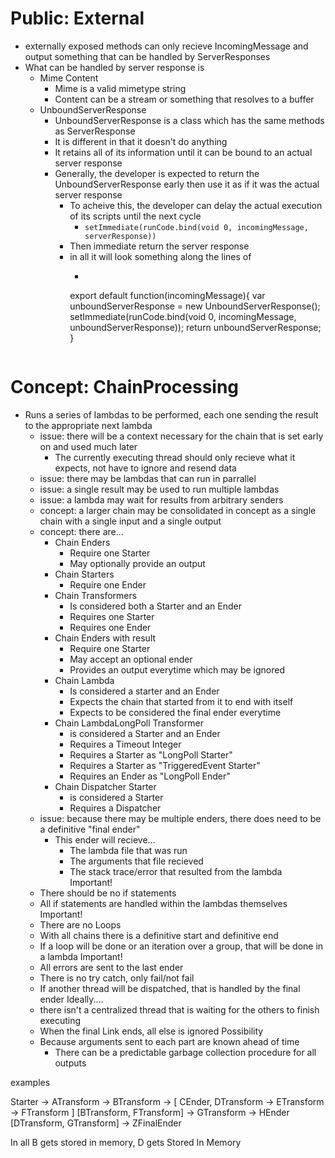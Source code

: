 # Public: External
- externally exposed methods can only recieve IncomingMessage and output something that can be handled by ServerResponses
- What can be handled by server response is
  - Mime Content
    - Mime is a valid mimetype string
    - Content can be a stream or something that resolves to a buffer
  - UnboundServerResponse
    - UnboundServerResponse is a class which has the same methods as ServerResponse
    - It is different in that it doesn't do anything
    - It retains all of its information until it can be bound to an actual server response
    - Generally, the developer is expected to return the UnboundServerResponse early then use it as if it was the actual server response
      - To acheive this, the developer can delay the actual execution of its scripts until the next cycle
        - `setImmediate(runCode.bind(void 0, incomingMessage, serverResponse))`
      - Then immediate return the server response
      - in all it will look something along the lines of
        - ```
        export default function(incomingMessage){
          var unboundServerResponse = new UnboundServerResponse();
          setImmediate(runCode.bind(void 0, incomingMessage, unboundServerResponse));
          return unboundServerResponse;
        }
        ```

# Concept: ChainProcessing
- Runs a series of lambdas to be performed, each one sending the result to the appropriate next lambda
  - issue: there will be a context necessary for the chain that is set early on and used much later
    - The currently executing thread should only recieve what it expects, not have to ignore and resend data
  - issue: there may be lambdas that can run in parrallel
  - issue: a single result may be used to run multiple lambdas
  - issue: a lambda may wait for results from arbitrary senders
  - concept: a larger chain may be consolidated in concept as a single chain with a single input and a single output
  - concept: there are...
    - Chain Enders
      - Require one Starter
      - May optionally provide an output
    - Chain Starters
      - Require one Ender
    - Chain Transformers
      - Is considered both a Starter and an Ender
      - Requires one Starter
      - Requires one Ender
    - Chain Enders with result
      - Require one Starter
      - May accept an optional ender
      - Provides an output everytime which may be ignored
    - Chain Lambda
      - Is considered a starter and an Ender
      - Expects the chain that started from it to end with itself
      - Expects to be considered the final ender everytime
    - Chain LambdaLongPoll Transformer
      - is considered a Starter and an Ender
      - Requires a Timeout Integer
      - Requires a Starter as "LongPoll Starter"
      - Requires a Starter as "TriggeredEvent Starter"
      - Requires an Ender as "LongPoll Ender"
    - Chain Dispatcher Starter
      - is considered a Starter
      - Requires a Dispatcher
  - issue: because there may be multiple enders, there does need to be a definitive "final ender"
    - This ender will recieve...
      - The lambda file that was run
      - The arguments that file recieved
      - The stack trace/error that resulted from the lambda
Important!
  - There should be no if statements
  - All if statements are handled within the lambdas themselves
Important!
  - There are no Loops
  - With all chains there is a definitive start and definitive end
  - If a loop will be done or an iteration over a group, that will be done in a lambda
Important!
  - All errors are sent to the last ender
  - There is no try catch, only fail/not fail
  - If another thread will be dispatched, that is handled by the final ender
Ideally....
  - there isn't a centralized thread that is waiting for the others to finish executing
  - When the final Link ends, all else is ignored
Possibility
  - Because arguments sent to each part are known ahead of time
    - There can be a predictable garbage collection procedure for all outputs


examples

Starter -> ATransform -> BTransform -> [ CEnder, DTransform -> ETransform -> FTransform ]
  [BTransform, FTransform] -> GTransform -> HEnder
  [DTransform, GTransform] -> ZFinalEnder

In all B gets stored in memory, D gets Stored In Memory
